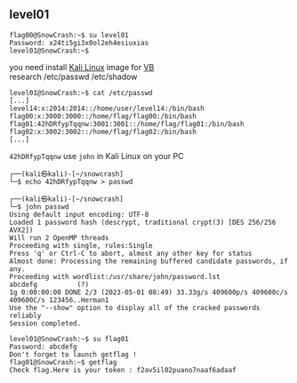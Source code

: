 ## level01
```
flag00@SnowCrash:~$ su level01
Password: x24ti5gi3x0ol2eh4esiuxias
level01@SnowCrash:~$
```
you need install [Kali Linux](https://www.kali.org/) image for [VB](https://www.kali.org/get-kali/#kali-virtual-machines)  
research /etc/passwd /etc/shadow
```
level01@SnowCrash:~$ cat /etc/passwd
[...]
level14:x:2014:2014::/home/user/level14:/bin/bash
flag00:x:3000:3000::/home/flag/flag00:/bin/bash
flag01:42hDRfypTqqnw:3001:3001::/home/flag/flag01:/bin/bash
flag02:x:3002:3002::/home/flag/flag02:/bin/bash
[...]
```
`42hDRfypTqqnw` use `john` in Kali Linux on your PC
```
┌──(kali㉿kali)-[~/snowcrash]
└─$ echo 42hDRfypTqqnw > passwd
```
```
┌──(kali㉿kali)-[~/snowcrash]
└─$ john passwd 
Using default input encoding: UTF-8
Loaded 1 password hash (descrypt, traditional crypt(3) [DES 256/256 AVX2])
Will run 2 OpenMP threads
Proceeding with single, rules:Single
Press 'q' or Ctrl-C to abort, almost any other key for status
Almost done: Processing the remaining buffered candidate passwords, if any.
Proceeding with wordlist:/usr/share/john/password.lst
abcdefg          (?)     
1g 0:00:00:00 DONE 2/3 (2023-05-01 08:49) 33.33g/s 409600p/s 409600c/s 409600C/s 123456..Herman1
Use the "--show" option to display all of the cracked passwords reliably
Session completed.
```
```
level01@SnowCrash:~$ su flag01 
Password: abcdefg
Don't forget to launch getflag !
flag01@SnowCrash:~$ getflag 
Check flag.Here is your token : f2av5il02puano7naaf6adaaf
```

